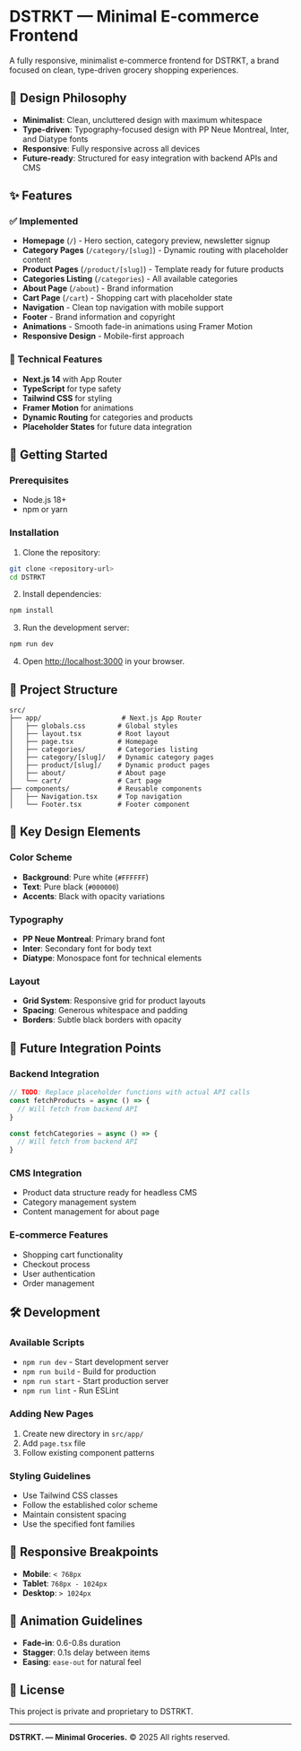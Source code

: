 # DSTRKT — Minimal E-commerce Frontend

A fully responsive, minimalist e-commerce frontend for DSTRKT, a brand focused on clean, type-driven grocery shopping experiences.

## 🎨 Design Philosophy

- **Minimalist**: Clean, uncluttered design with maximum whitespace
- **Type-driven**: Typography-focused design with PP Neue Montreal, Inter, and Diatype fonts
- **Responsive**: Fully responsive across all devices
- **Future-ready**: Structured for easy integration with backend APIs and CMS

## ✨ Features

### ✅ Implemented
- **Homepage** (`/`) - Hero section, category preview, newsletter signup
- **Category Pages** (`/category/[slug]`) - Dynamic routing with placeholder content
- **Product Pages** (`/product/[slug]`) - Template ready for future products
- **Categories Listing** (`/categories`) - All available categories
- **About Page** (`/about`) - Brand information
- **Cart Page** (`/cart`) - Shopping cart with placeholder state
- **Navigation** - Clean top navigation with mobile support
- **Footer** - Brand information and copyright
- **Animations** - Smooth fade-in animations using Framer Motion
- **Responsive Design** - Mobile-first approach

### 🔧 Technical Features
- **Next.js 14** with App Router
- **TypeScript** for type safety
- **Tailwind CSS** for styling
- **Framer Motion** for animations
- **Dynamic Routing** for categories and products
- **Placeholder States** for future data integration

## 🚀 Getting Started

### Prerequisites
- Node.js 18+ 
- npm or yarn

### Installation

1. Clone the repository:
```bash
git clone <repository-url>
cd DSTRKT
```

2. Install dependencies:
```bash
npm install
```

3. Run the development server:
```bash
npm run dev
```

4. Open [http://localhost:3000](http://localhost:3000) in your browser.

## 📁 Project Structure

```
src/
├── app/                    # Next.js App Router
│   ├── globals.css        # Global styles
│   ├── layout.tsx         # Root layout
│   ├── page.tsx           # Homepage
│   ├── categories/        # Categories listing
│   ├── category/[slug]/   # Dynamic category pages
│   ├── product/[slug]/    # Dynamic product pages
│   ├── about/             # About page
│   └── cart/              # Cart page
├── components/            # Reusable components
│   ├── Navigation.tsx     # Top navigation
│   └── Footer.tsx         # Footer component
```

## 🎯 Key Design Elements

### Color Scheme
- **Background**: Pure white (`#FFFFFF`)
- **Text**: Pure black (`#000000`)
- **Accents**: Black with opacity variations

### Typography
- **PP Neue Montreal**: Primary brand font
- **Inter**: Secondary font for body text
- **Diatype**: Monospace font for technical elements

### Layout
- **Grid System**: Responsive grid for product layouts
- **Spacing**: Generous whitespace and padding
- **Borders**: Subtle black borders with opacity

## 🔮 Future Integration Points

### Backend Integration
```typescript
// TODO: Replace placeholder functions with actual API calls
const fetchProducts = async () => {
  // Will fetch from backend API
}

const fetchCategories = async () => {
  // Will fetch from backend API
}
```

### CMS Integration
- Product data structure ready for headless CMS
- Category management system
- Content management for about page

### E-commerce Features
- Shopping cart functionality
- Checkout process
- User authentication
- Order management

## 🛠️ Development

### Available Scripts
- `npm run dev` - Start development server
- `npm run build` - Build for production
- `npm run start` - Start production server
- `npm run lint` - Run ESLint

### Adding New Pages
1. Create new directory in `src/app/`
2. Add `page.tsx` file
3. Follow existing component patterns

### Styling Guidelines
- Use Tailwind CSS classes
- Follow the established color scheme
- Maintain consistent spacing
- Use the specified font families

## 📱 Responsive Breakpoints

- **Mobile**: `< 768px`
- **Tablet**: `768px - 1024px`
- **Desktop**: `> 1024px`

## 🎨 Animation Guidelines

- **Fade-in**: 0.6-0.8s duration
- **Stagger**: 0.1s delay between items
- **Easing**: `ease-out` for natural feel

## 📄 License

This project is private and proprietary to DSTRKT.

---

**DSTRKT. — Minimal Groceries.**
© 2025 All rights reserved. 